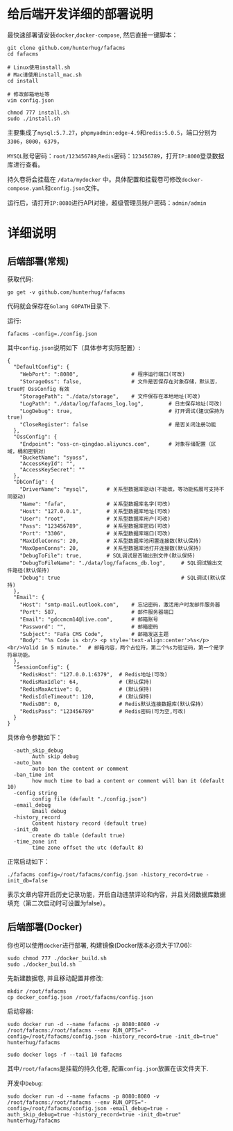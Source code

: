 # 给后端开发详细的部署说明

最快速部署请安装`docker`,`docker-compose`, 然后直接一键脚本：

```
git clone github.com/hunterhug/fafacms
cd fafacms

# Linux使用install.sh
# Mac请使用install_mac.sh
cd install

# 修改邮箱地址等
vim config.json

chmod 777 install.sh
sudo ./install.sh
```

主要集成了`mysql:5.7.27`，`phpmyadmin:edge-4.9`和`redis:5.0.5`，端口分别为`3306`，`8000`，`6379`，

`MYSQL`账号密码：`root/123456789`,`Redis`密码：`123456789`，打开`IP:8000`登录数据库进行查看。

持久卷将会挂载在 `/data/mydocker` 中。具体配置和挂载卷可修改`docker-compose.yaml`和`config.json`文件。

运行后，请打开`IP:8080`进行API对接，超级管理员账户密码：`admin/admin`

# 详细说明

## 后端部署(常规)

获取代码:

```
go get -v github.com/hunterhug/fafacms
```

代码就会保存在`Golang GOPATH`目录下.

运行:

```
fafacms -config=./config.json
```

其中`config.json`说明如下（具体参考实际配置）:

```
{
  "DefaultConfig": {
    "WebPort": ":8080",                 # 程序运行端口(可改)
    "StorageOss": false,                # 文件是否保存在对象存储，默认否，true时 OssConfig 有效
    "StoragePath": "./data/storage",    # 文件保存在本地地址(可改)
    "LogPath": "./data/log/fafacms_log.log",        # 日志保存地址(可改)
    "LogDebug": true,   					        # 打开调试(建议保持为true)
    "CloseRegister": false                          # 是否关闭注册功能
  },
  "OssConfig": {
    "Endpoint": "oss-cn-qingdao.aliyuncs.com",      # 对象存储配置（区域，桶和密钥对）
    "BucketName": "syoss",
    "AccessKeyId": "",
    "AccessKeySecret": ""
  },
  "DbConfig": {
    "DriverName": "mysql",      # 关系型数据库驱动(不能改，等功能拓展可支持不同驱动)
    "Name": "fafa",             # 关系型数据库名字(可改)
    "Host": "127.0.0.1",        # 关系型数据库地址(可改)
    "User": "root",             # 关系型数据库用户(可改)
    "Pass": "123456789",        # 关系型数据库密码(可改)
    "Port": "3306",             # 关系型数据库端口(可改)
    "MaxIdleConns": 20,         # 关系型数据库池闲置连接数(默认保持)
    "MaxOpenConns": 20,         # 关系型数据库池打开连接数(默认保持)
    "DebugToFile": true,        # SQL调试是否输出到文件(默认保持)
    "DebugToFileName": "./data/log/fafacms_db.log",     # SQL调试输出文件路径(默认保持)
    "Debug": true                                       # SQL调试(默认保持)
  },
  "Email": {
    "Host": "smtp-mail.outlook.com",    # 忘记密码，激活用户时发邮件服务器
    "Port": 587,                        # 邮件服务器端口
    "Email": "gdccmcm14@live.com",      # 邮箱账号
    "Password": "",                     # 邮箱密码
    "Subject": "FaFa CMS Code",         # 邮箱发送主题
    "Body": "%s Code is <br/> <p style='text-align:center'>%s</p> <br/>Valid in 5 minute."  # 邮箱内容，两个占位符，第二个%s为验证码，第一个是字符串功能。
  },
  "SessionConfig": {
    "RedisHost": "127.0.0.1:6379",  # Redis地址(可改)
    "RedisMaxIdle": 64,             # (默认保持)
    "RedisMaxActive": 0,            # (默认保持)
    "RedisIdleTimeout": 120,        # (默认保持)
    "RedisDB": 0,                   # Redis默认连接数据库(默认保持)
    "RedisPass": "123456789"        # Redis密码(可为空,可改)
  }
}
```

具体命令参数如下：

```
  -auth_skip_debug
        Auth skip debug
  -auto_ban
        auto ban the content or comment
  -ban_time int
        how much time to bad a content or comment will ban it (default 10)
  -config string
        config file (default "./config.json")
  -email_debug
        Email debug
  -history_record
        Content history record (default true)
  -init_db
        create db table (default true)
  -time_zone int
        time zone offset the utc (default 8)
```

正常启动如下：

```
./fafacms config=/root/fafacms/config.json -history_record=true -init_db=false
```

表示文章内容开启历史记录功能，开启自动违禁评论和内容，并且关闭数据库数据填充（第二次启动时可设置为false）。

## 后端部署(Docker)

你也可以使用`docker`进行部署, 构建镜像(Docker版本必须大于17.06):

```
sudo chmod 777 ./docker_build.sh
sudo ./docker_build.sh
````

先新建数据卷, 并且移动配置并修改:

```
mkdir /root/fafacms
cp docker_config.json /root/fafacms/config.json
```

启动容器:

```
sudo docker run -d --name fafacms -p 8080:8080 -v /root/fafacms:/root/fafacms --env RUN_OPTS="-config=/root/fafacms/config.json -history_record=true -init_db=true" hunterhug/fafacms

sudo docker logs -f --tail 10 fafacms
```

其中`/root/fafacms`是挂载的持久化卷, 配置`config.json`放置在该文件夹下.

开发中`Debug`:

```
sudo docker run -d --name fafacms -p 8080:8080 -v /root/fafacms:/root/fafacms --env RUN_OPTS="-config=/root/fafacms/config.json -email_debug=true -auth_skip_debug=true -history_record=true -init_db=true" hunterhug/fafacms
```